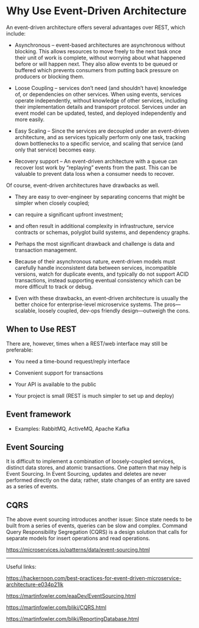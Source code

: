 # Why Use Event-Driven Architecture

An event-driven architecture offers several advantages over REST, which include:

* Asynchronous – event-based architectures are asynchronous without blocking. This allows resources to move freely to the next task once their unit of work is complete, without worrying about what happened before or will happen next. They also allow events to be queued or buffered which prevents consumers from putting back pressure on producers or blocking them.

* Loose Coupling – services don’t need (and shouldn’t have) knowledge of, or dependencies on other services. When using events, services operate independently, without knowledge of other services, including their implementation details and transport protocol. Services under an event model can be updated, tested, and deployed independently and more easily.

* Easy Scaling – Since the services are decoupled under an event-driven architecture, and as services typically perform only one task, tracking down bottlenecks to a specific service, and scaling that service (and only that service) becomes easy.

* Recovery support – An event-driven architecture with a queue can recover lost work by “replaying” events from the past. This can be valuable to prevent data loss when a consumer needs to recover.

Of course, event-driven architectures have drawbacks as well. 

 * They are easy to over-engineer by separating concerns that might be simpler when closely coupled; 

 * can require a significant upfront investment; 

 * and often result in additional complexity in infrastructure, service contracts or schemas, polyglot build systems, and dependency graphs. 

 * Perhaps the most significant drawback and challenge is data and transaction management. 

 * Because of their asynchronous nature, event-driven models must carefully handle inconsistent data 
between services, incompatible versions, watch for duplicate events, and typically do not 
support ACID transactions, instead supporting eventual consistency which can be more 
difficult to track or debug.

 * Even with these drawbacks, an event-driven architecture is usually the better choice for enterprise-level microservice systems. The pros—scalable, loosely coupled, dev-ops friendly design—outweigh the cons. 

## When to Use REST

There are, however, times when a REST/web interface may still be preferable:

* You need a time-bound request/reply interface

* Convenient support for transactions

* Your API is available to the public

* Your project is small (REST is much simpler to set up and deploy)

## Event framework

* Examples: RabbitMQ, ActiveMQ, Apache Kafka

## Event Sourcing
It is difficult to implement a combination of loosely-coupled services, distinct data stores, and atomic transactions. One pattern that may help is Event Sourcing. In Event Sourcing, updates and deletes are never performed directly on the data; rather, state changes of an entity are saved as a series of events.

## CQRS
The above event sourcing introduces another issue: Since state needs to be built from a series of events, queries can be slow and complex. Command Query Responsibility Segregation (CQRS) is a design solution that calls for separate models for insert operations and read operations.

https://microservices.io/patterns/data/event-sourcing.html

---
Useful links:

https://hackernoon.com/best-practices-for-event-driven-microservice-architecture-e034p21lk

https://martinfowler.com/eaaDev/EventSourcing.html

https://martinfowler.com/bliki/CQRS.html

https://martinfowler.com/bliki/ReportingDatabase.html